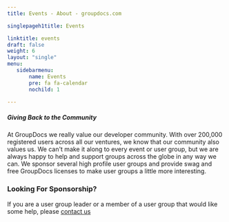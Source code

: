 ```yaml
---
title: Events - About - groupdocs.com

singlepageh1title: Events

linktitle: events
draft: false
weight: 6
layout: "single"
menu:
   sidebarmenu: 
       name: Events
       pre: fa fa-calendar
       nochild: 1

---
```



<div class="box1">
<h5>Giving Back to the Community</h5>
<p>At GroupDocs we really value our developer community. With over 200,000 registered users across all our ventures, we know that our community also values us. We can't make it along to every event or user group, but we are always happy to help and support groups across the globe in any way we can. We sponsor several high profile user groups and provide swag and free GroupDocs licenses to make user groups a little more interesting.</p>
<h3>Looking For Sponsorship?</h3>
<p>If you are a user group leader or a member of a user group that would like some help, please <a href="/contact" rel="alternate">contact us</a></p>
<div class="clearfix"> </div>
<div class="clearfix"> </div>
</div>
